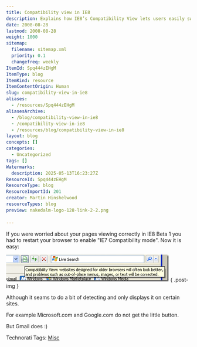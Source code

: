 ```yaml
---
title: Compatibility view in IE8
description: Explains how IE8’s Compatibility View lets users easily switch to IE7 mode for better website display, with the feature appearing only on certain sites.
date: 2008-08-28
lastmod: 2008-08-28
weight: 1000
sitemap:
  filename: sitemap.xml
  priority: 0.1
  changefreq: weekly
ItemId: Spq444zEHgM
ItemType: blog
ItemKind: resource
ItemContentOrigin: Human
slug: compatibility-view-in-ie8
aliases:
  - /resources/Spq444zEHgM
aliasesArchive:
  - /blog/compatibility-view-in-ie8
  - /compatibility-view-in-ie8
  - /resources/blog/compatibility-view-in-ie8
layout: blog
concepts: []
categories:
  - Uncategorized
tags: []
Watermarks:
  description: 2025-05-13T16:23:27Z
ResourceId: Spq444zEHgM
ResourceType: blog
ResourceImportId: 201
creator: Martin Hinshelwood
resourceTypes: blog
preview: nakedalm-logo-128-link-2-2.png

---
```

If you were worried about your pages viewing correctly in IE8 Beta 1 you had to restart your browser to enable "IE7 Compatibility mode". Now it is easy:

[![image](images/CompatibilityviewinIE8_D4D1-image_thumb-1-1.png)](http://blog.hinshelwood.com/files/2011/05/GWB-WindowsLiveWriter-CompatibilityviewinIE8_D4D1-image_2.png)
{ .post-img }

Although it seams to do a bit of detecting and only displays it on certain sites.

For example Microsoft.com and Google.com do not get the little button.

But Gmail does :)

Technorati Tags: [Misc](http://technorati.com/tags/Misc)
